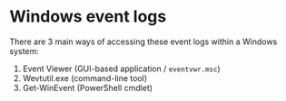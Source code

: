 # Windows event logs

There are 3 main ways of accessing these event logs within a Windows system:
1. Event Viewer (GUI-based application / `eventvwr.msc`)
2. Wevtutil.exe (command-line tool)
3. Get-WinEvent (PowerShell cmdlet)

